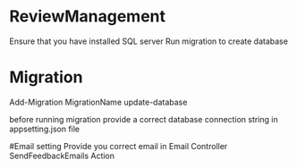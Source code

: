 # ReviewManagement
Ensure that you have installed SQL server
Run migration to create database
# Migration
Add-Migration MigrationName
update-database

before running migration provide a correct database connection string in appsetting.json file

#Email setting
Provide you correct email in Email Controller SendFeedbackEmails Action

